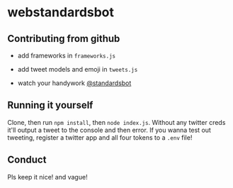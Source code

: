 # webstandardsbot

## Contributing from github

- add frameworks in `frameworks.js`
- add tweet models and emoji in `tweets.js`

- watch your handywork <a href="https://twitter.com/standardsbot">@standardsbot</a>

## Running it yourself

Clone, then run `npm install`, then `node index.js`. Without any twitter creds it'll output a tweet to the console and then error. If you wanna test out tweeting, register a twitter app and all four tokens to a `.env` file!

## Conduct
Pls keep it nice! and vague!
